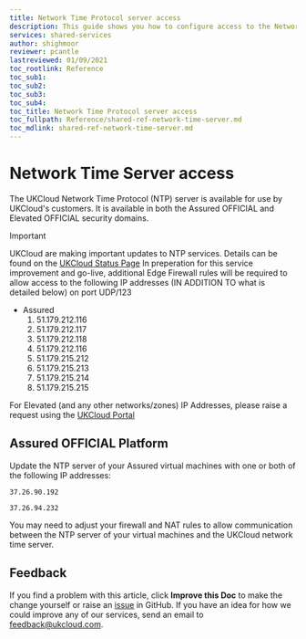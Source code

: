 ```yaml
---
title: Network Time Protocol server access
description: This guide shows you how to configure access to the Network Time Protocol (NTP) server
services: shared-services
author: shighmoor
reviewer: pcantle
lastreviewed: 01/09/2021
toc_rootlink: Reference
toc_sub1: 
toc_sub2:
toc_sub3:
toc_sub4:
toc_title: Network Time Protocol server access
toc_fullpath: Reference/shared-ref-network-time-server.md
toc_mdlink: shared-ref-network-time-server.md
---
```


# Network Time Server access

The UKCloud Network Time Protocol (NTP) server is available for use by UKCloud's customers. It is available in both the Assured OFFICIAL and Elevated OFFICIAL security domains.

> [!IMPORTANT]
> UKCloud are making important updates to NTP services. Details can be found on the [UKCloud Status Page](https://status.ukcloud.com/incidents/820kym82cmjz)
> In preperation for this service improvement and go-live, additional Edge Firewall rules will be required to allow access to the following IP addresses (IN ADDITION TO what is detailed below)
> on port UDP/123
>
> - Assured
>   1. 51.179.212.116 
>   2. 51.179.212.117
>   3. 51.179.212.118
>   4. 51.179.212.116
>   5. 51.179.215.212
>   6. 51.179.215.213
>   7. 51.179.215.214
>   8. 51.179.215.215
>
> For Elevated (and any other networks/zones) IP Addresses, please raise a request using the [UKCloud Portal](https://portal.skyscapecloud.com/login) 

## Assured OFFICIAL Platform

Update the NTP server of your Assured virtual machines with one or both of the following IP addresses:

`37.26.90.192`

`37.26.94.232`

You may need to adjust your firewall and NAT rules to allow communication between the NTP server of your virtual machines and the UKCloud network time server.

## Feedback

If you find a problem with this article, click **Improve this Doc** to make the change yourself or raise an [issue](https://github.com/UKCloud/documentation/issues) in GitHub. If you have an idea for how we could improve any of our services, send an email to <feedback@ukcloud.com>.
